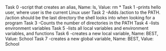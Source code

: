 Task 0 -script that creates an alias, Name: ls, Value: rm *
Task 1 -prints hello user, where user is the current Linux user
Task 2 -Adds /action to the PATH. /action should be the last directory the shell looks into when looking for a program
Task 3 -Counts the number of directories in the PATH
Task 4 -lists environment variables
Task 5 -lists all local variables and environment variables, and functions
Task 6 -creates a new local variable, Name: BEST, Value: School
Task 7 -creates a new global variable, Name: BEST, Value: School

